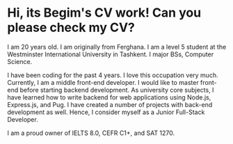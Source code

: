 <h1>Hi, its Begim's CV work! Can you please check my CV?</h1>

I am 20 years old. I am originally from Ferghana. I am a level 5 student at the Westminster International University in Tashkent. I major BSs, Computer Science.

<p class="lead">
I have been coding for the past 4 years. I love this occupation very much. Currently, I am a middle front-end developer. I would like to master front-end before starting backend development. As university core subjects, I have learned how to write backend for web applications using Node.js, Express.js, and Pug. I have created a number of projects with back-end development as well. Hence, I consider myself as a Junior Full-Stack Developer. </p>
<p class="lead"> I am a proud owner of IELTS 8.0, CEFR C1+, and SAT 1270.  </p>
